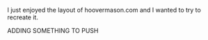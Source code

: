 I just enjoyed the layout of hoovermason.com and I wanted to try to recreate it. 

ADDING SOMETHING TO PUSH